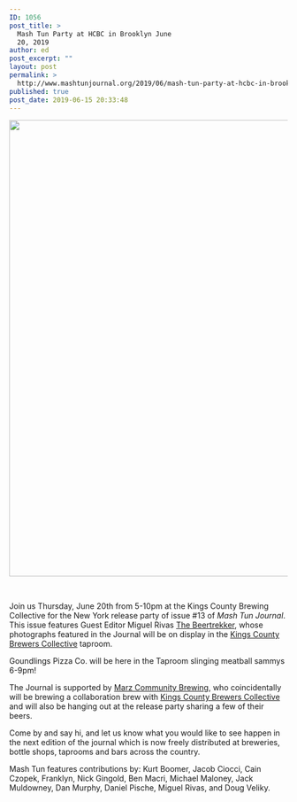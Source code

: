 ```yaml
---
ID: 1056
post_title: >
  Mash Tun Party at HCBC in Brooklyn June
  20, 2019
author: ed
post_excerpt: ""
layout: post
permalink: >
  http://www.mashtunjournal.org/2019/06/mash-tun-party-at-hcbc-in-brooklyn-june-20-2019/
published: true
post_date: 2019-06-15 20:33:48
---
```

<a href="http://www.mashtunjournal.org/?attachment_id=1057" rel="attachment wp-att-1057"><img class="alignnone size-large wp-image-1057" src="http://www.mashtunjournal.org/wp-content/uploads/2019/06/DSC7595-550x824.jpg" alt="" width="550" height="824" /></a>

&nbsp;

Join us Thursday, June 20th from 5-10pm at the Kings County Brewing Collective for the New York release party of issue #13 of <em>Mash Tun Journal</em>. This issue features Guest Editor Miguel Rivas <a href="https://www.facebook.com/thebeertrekker/" target="_blank" rel="noopener">The Beertrekker</a>, whose photographs featured in the Journal will be on display in the <a href="https://www.facebook.com/KCBCbeer/" target="_blank" rel="noopener">Kings County Brewers Collective</a> taproom.

Goundlings Pizza Co. will be here in the Taproom slinging meatball sammys 6-9pm!

The Journal is supported by <a href="https://www.facebook.com/MarzCommunityBrewing/" target="_blank" rel="noopener">Marz Community Brewing</a>, who coincidentally will be brewing a collaboration brew with <a href="https://www.facebook.com/KCBCbeer/" target="_blank" rel="noopener">Kings County Brewers Collective</a> and will also be hanging out at the release party sharing a few of their beers.

Come by and say hi, and let us know what you would like to see happen in the next edition of the journal which is now freely distributed at breweries, bottle shops, taprooms and bars across the country.

Mash Tun features contributions by: Kurt Boomer, Jacob Ciocci, Cain Czopek, Franklyn, Nick Gingold, Ben Macri, Michael Maloney, Jack Muldowney, Dan Murphy, Daniel Pische, Miguel Rivas, and Doug Veliky.